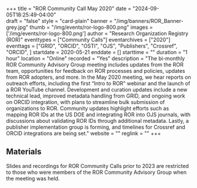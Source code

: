 +++
title = "ROR Community Call May 2020" 
date = "2024-09-05T18:25:49-04:00"  
draft = "false" 
style = "card-plain" 
banner = "/img/banners/ROR_Banner-grey.jpg" 
thumb = "/img/events/ror-logo-800.png" 
images = ['/img/events/ror-logo-800.png']
author = "Research Organization Registry (ROR)" 
eventtypes = ["Community Calls"]
eventarchives = ["2020"]
eventtags = ["GRID", "ORCID", "OSTI", "OJS", "Publishers", "Crossref", "ORCID", ]
startdate = 2020-05-21
enddate = []
starttime = ""
duration = "1 hour"
location = "Online"
recorded = "Yes"
description = "The bi-monthly ROR Community Advisory Group meeting includes updates from the ROR team, opportunities for feedback on ROR processes and policies, updates from ROR adopters, and more. In the May 2020 meeting, we hear reports on outreach efforts, including the first “Intro to ROR” webinar and the launch of a ROR  YouTube channel. Development and curation updates include a new technical lead, improved metadata handling from GRID, and ongoing work on ORCID integration, with plans to streamline bulk submission of organizations to ROR. Community updates highlight efforts such as mapping ROR IDs at the US DOE and integrating ROR into OJS journals, with discussions about validating ROR IDs through additional metadata. Lastly, a publisher implementation group is forming, and timelines for Crossref and ORCID integrations are being set."
website = ""
reglink = ""
+++

## Materials 

Slides and recordings for ROR Community Calls prior to 2023 are restricted to those who were members of the ROR Community Advisory Group when the meeting was held. 
